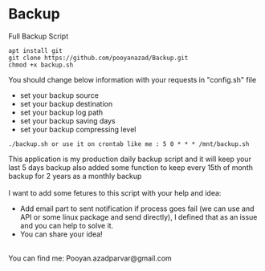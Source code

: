 # Backup
Full Backup Script</br>
```
apt install git
git clone https://github.com/pooyanazad/Backup.git
chmod +x backup.sh
```
You should change below information with your requests in "config.sh" file</br>
- set your backup source
- set your backup destination
- set your backup log path
- set your backup saving days
- set your backup compressing level</br>

```
./backup.sh or use it on crontab like me : 5 0 * * * /mnt/backup.sh
```

This application is my production daily backup script and it will keep your last 5 days backup also added some function to keep every 15th of month backup for 2 years as a monthly backup</br>
</br>
I want to add some fetures to this script with your help and idea:</br>

- Add email part to sent notification if process goes fail (we can use and API or some linux package and send directly), I defined that as an issue and you can help to solve it.
- You can share your idea!</br>
</br>
You can find me: Pooyan.azadparvar@gmail.com </br>
